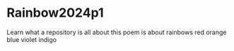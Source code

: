 # Rainbow2024p1
Learn what a repository is all about 
this poem is about rainbows
red
orange
blue
violet
indigo

